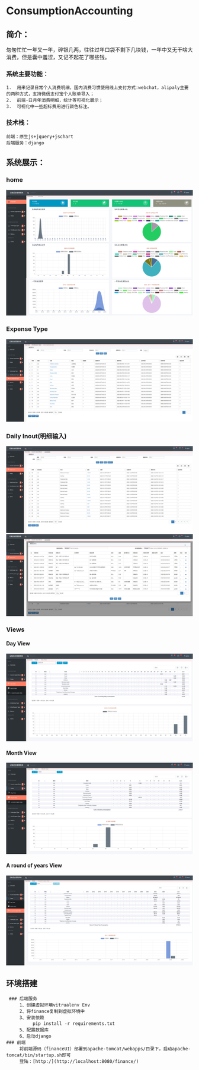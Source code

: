 # ConsumptionAccounting
## 简介：
  匆匆忙忙一年又一年，碎银几两，往往过年口袋不剩下几块钱，一年中又无干啥大消费，但是囊中羞涩，又记不起花了哪些钱。
  ### 系统主要功能：
    1.  用来记录日常个人消费明细，国内消费习惯使用线上支付方式:webchat，alipaly主要的两种方式，支持微信支付宝个人账单导入；
    2.  前端-日月年消费明细，统计等可视化展示；
    3.  可视化中一些超标费用进行颜色标注。
  ### 技术栈：
    前端：原生js+jquery+jschart
    后端服务：django
    
 ## 系统展示：
### home
![home](https://github.com/singebogo/ConsumptionAccounting/blob/master/imgs/home.jpg) 
### Expense Type
![明细类型输入](https://github.com/singebogo/ConsumptionAccounting/blob/master/imgs/inout%20expenses%20type.png)
### Daily Inout(明细输入)
![明细输入](https://github.com/singebogo/ConsumptionAccounting/blob/master/imgs/Daily%20Inout.png)
![wechat/alipay导入](https://github.com/singebogo/ConsumptionAccounting/blob/master/imgs/import.png)
### Views
  #### Day View
![日明细](https://github.com/singebogo/ConsumptionAccounting/blob/master/imgs/day%20view.png)
  #### Month View
![月明细](https://github.com/singebogo/ConsumptionAccounting/blob/master/imgs/month%20view.png)
  #### A round of years View 
![十二年明细](https://github.com/singebogo/ConsumptionAccounting/blob/master/imgs/A%20round%20of%20years%20View%20.png)              
  ## 环境搭建
     ### 后端服务
         1、创建虚拟环境vitrualenv Env
         2、将finance复制到虚拟环境中
         3、安装依赖
              pip install -r requirements.txt
         5、配置数据库
         6、启动django
    ### 前端
         将前端源码（financeUI）部署到apache-tomcat/webapps/目录下，启动apache-tomcat/bin/startup.sh即可
         登陆：[http:/](http://localhost:8080/finance/)
